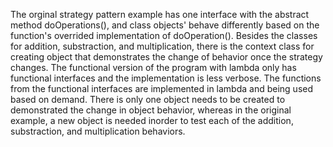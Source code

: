 The orginal strategy pattern example has one interface with the abstract method doOperations(), and class objects' behave differently based on the function's overrided implementation of doOperation(). Besides the classes for addition, substraction, and multiplication, there is the context class for creating object that demonstrates the change of behavior once the strategy changes.
The functional version of the program with lambda only has functional interfaces and the implementation is less verbose. The functions from the functional interfaces are implemented in lambda and being used based on demand. There is only one object needs to be created to demonstrated the change in object behavior, whereas in the original example, a new object is needed inorder to test each of the addition, substraction, and multiplication behaviors.
